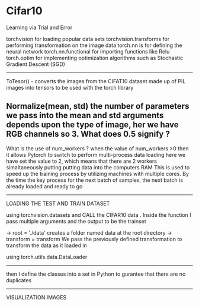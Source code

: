 # Cifar10
Learning via Trial and Error

 torchvision for loading popular data sets
 torchvision.transforms for performing transformation on the image data
 torch.nn is for defining the neural network
 torch.nn.functional for importing functions like Relu
 torch.optim for implementing optimization algorithms such as Stochastic Gradient Descent (SGD)

-------------------------------------------------------------------------------------------------
 ToTesor() - converts the images from the CIFAT10 dataset made up of PIL images
 into tensors to be used with the torch library

 Normalize(mean, std) the number of parameters we pass into the mean and std arguments
 depends upon the type of image, her we have RGB channels so 3.
 What does 0.5 signify ?
------------------------------------------------------------------------------------------
 What is the use of num_workers ?
 when the value of num_workers >0 then it allows Pytorch to switch to perform multi-process data loading
 here we have set the value to 2, which means that there are 2 workers simaltaneously putting putting data into the computers RAM
 This is used to speed up the training process by utilizing machines with multiple cores. By the time the key process for the next batch of samples, the next batch is
 already loaded and ready to go

---------------------------------------------------------------------------------------------------

LOADING THE TEST AND TRAIN DATASET

using torchvision.datasets and CALL the CIFAR10 data . Inside the function I pass multiple arguments and the output to  be the trainset

-> root = './data' creates a folder named data at the root directory
-> transform = transform We pass the previously defined transformation to transform the data as it loaded in

 using torch.utils.data.DataLoader 
 
-------------------------------------------------------------------------------------------------

then I define the classes into a set in Python to gurantee that there are no duplicates

----------------------------------------------------------------------------------------------

VISUALIZATION IMAGES






